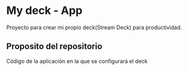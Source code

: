 # My deck - App

Proyecto para crear mi propio deck(Stream Deck) para productividad.

## Proposito del repositorio

Código de la aplicación en la que se configurará el deck
